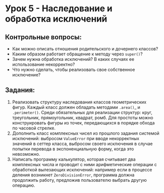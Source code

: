 # Урок 5 - Наследование и обработка исключений
## Контрольные вопросы:
- Как можно описать отношения родительского и дочернего классов?
- Каким образом работает обращение к методу через `super()`?
- Зачем нужна обработка исключений? В каких случаях ее использование некорректно?
- Что нужно сделать, чтобы реализовать свое собственное исключение? 

## Задания:
1) Реализовать структуру наследования классов геометрических фигур. Каждый класс должен обладать
    методами `.area()`_ и `.perimeter()`. Среди обязательных для реализации структур: круг, 
    треугольник, прямоугольник, квадрат, ромб. Для простоты можно конструировать фигуры из точек,
    передающихся в порядке обхода по часовой стрелке.
2) Дополнить класс комплексных чисел из прошлого задания системой исключений:
    выбросом `ValueError` при вводе некорректных значений в сеттер класса, выбросом своего 
    исключения в случае попытки перевода в экспоненциальную форму, когда это невозможно.
3) Написать программу калькулятор, которая считывает два комплексных числа и проводит с ними
    арифметические операции с обработкой вылезающих исключений: например если в процессе деления
    возникнет `ZeroDivisionError`, программа должна продолжить работу, предложив пользователю 
    выбрать другую операцию.   


